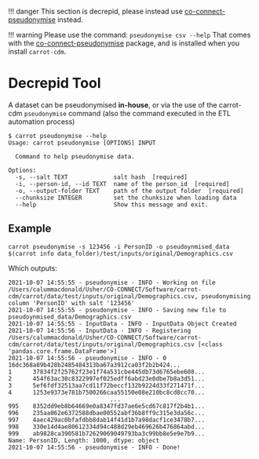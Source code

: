 
!!! danger
	This section is decrepid, please instead use [co-connect-pseudonymise](/docs/CaRROT-Pseudonymise/Pseudonymisation/) instead.

!!! warning
	Please use the command:
	```
	pseudonymise csv --help
	```
	That comes with the [co-connect-pseudonymise](/docs/CaRROT-Pseudonymise/Pseudonymisation/) package, and is installed when you install `carrot-cdm`.


# Decrepid Tool

A dataset can be pseudonymised __in-house__, or via the use of the carrot-cdm `pseudonymise` command (also the command executed in the ETL automation process)

```
$ carrot pseudonymise --help
Usage: carrot pseudonymise [OPTIONS] INPUT

  Command to help pseudonymise data.

Options:
  -s, --salt TEXT             salt hash  [required]
  -i, --person-id, --id TEXT  name of the person_id  [required]
  -o, --output-folder TEXT    path of the output folder  [required]
  --chunksize INTEGER         set the chunksize when loading data
  --help                      Show this message and exit.
```

## Example

```
carrot pseudonymise -s 123456 -i PersonID -o pseudoynmised_data $(carrot info data_folder)/test/inputs/original/Demographics.csv 			      
```

Which outputs:

```
2021-10-07 14:55:55 - pseudonymise - INFO - Working on file /Users/calummacdonald/Usher/CO-CONNECT/Software/carrot-cdm/carrot/data/test/inputs/original/Demographics.csv, pseudonymising column 'PersonID' with salt '123456'
2021-10-07 14:55:55 - pseudonymise - INFO - Saving new file to pseudoynmised_data/Demographics.csv
2021-10-07 14:55:55 - InputData - INFO - InputData Object Created
2021-10-07 14:55:56 - InputData - INFO - Registering  /Users/calummacdonald/Usher/CO-CONNECT/Software/carrot-cdm/carrot/data/test/inputs/original/Demographics.csv [<class 'pandas.core.frame.DataFrame'>]
2021-10-07 14:55:56 - pseudonymise - INFO - 0      16dc368a89b428b2485484313ba67a3912ca03f2b2b424...
1      37834f2f25762f23e1f74a531cbe445db73d6765ebe608...
2      454f63ac30c8322997ef025edff6abd23e0dbe7b8a3d51...
3      5ef6fdf32513aa7cd11f72beccf132b9224d33f271471f...
4      1253e9373e781b7500266caa55150e08e210bc8cd8cc70...
                             ...                        
995    8352dd9eb8b64669e0a8347fd37ae6e5cd67c817f2b4b1...
996    235aa062e6372588dbae00552abf36b8ff9c315e3da56c...
997    4aec429ac0bfafdbb8dab14f41d1b7a98dacf1ce3478b7...
998    330e14d4ae80612334d94c488d29eb469626b476864abd...
999    ab9828ca390581b72629069049793ba3c99bb8e5e9e7b9...
Name: PersonID, Length: 1000, dtype: object
2021-10-07 14:55:56 - pseudonymise - INFO - Done!
```

